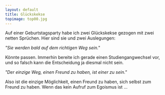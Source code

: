 ```yaml
---
layout: default
title: Glückskekse
topimage: top00.jpg
---
```


Auf einer Geburtstagsparty habe ich zwei Glückskekse gezogen mit zwei netten Sprüchen.
Hier sind sie und zwei Auslegungen:

*"Sie werden bald auf dem richtigen Weg sein."*

Könnte passen.
Immerhin bereite ich gerade einen Studiengangwechsel vor, und so falsch kann die Entscheidung ja diesmal nicht sein.

*"Der einzige Weg, einen Freund zu haben, ist einer zu sein."*

Also ist die einzige Möglichkeit, einen Freund zu haben, sich selbst zum Freund zu haben.
Wenn das kein Aufruf zum Egoismus ist ...
